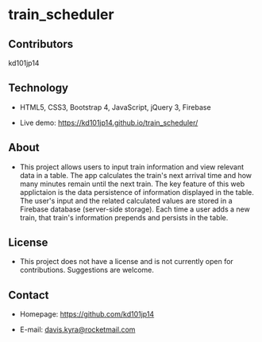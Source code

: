 # train_scheduler

## Contributors

kd101jp14

## Technology

* HTML5, CSS3, Bootstrap 4, JavaScript, jQuery 3, Firebase

* Live demo: https://kd101jp14.github.io/train_scheduler/

## About

* This project allows users to input train information and view relevant data in a table. The app calculates the train's next arrival time and how many minutes remain until the next train. The key feature of this web applictaion is the data persistence of information displayed in the table. The user's input and the related calculated values are stored in a Firebase database (server-side storage). Each time a user adds a new train, that train's information prepends and persists in the table.

## License

* This project does not have a license and is not currently open for contributions. Suggestions are welcome.

## Contact

* Homepage:  https://github.com/kd101jp14

* E-mail: davis.kyra@rocketmail.com

